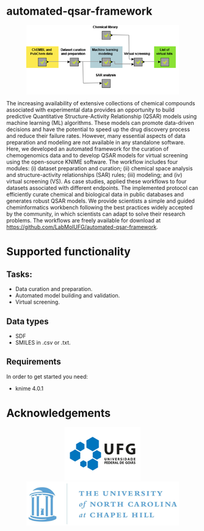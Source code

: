 # automated-qsar-framework

<p align="center">
  <img align="middle" src="/docs/GA.png" width="400px" class="center">
 </p>
 
The increasing availability of extensive collections of chemical compounds associated with experimental data provides an opportunity to build predictive Quantitative Structure-Activity Relationship (QSAR) models using machine learning (ML) algorithms. These models can promote data-driven decisions and have the potential to speed up the drug discovery process and reduce their failure rates. However, many essential aspects of data preparation and modeling are not available in any standalone software. Here, we developed an automated framework for the curation of chemogenomics data and to develop QSAR models for virtual screening using the open-source KNIME software. The workflow includes four modules: (i) dataset preparation and curation; (ii) chemical space analysis and structure-activity relationships (SAR) rules; (iii) modeling; and (iv) virtual screening (VS). As case studies, applied these workflows to four datasets associated with different endpoints. The implemented protocol can efficiently curate chemical and biological data in public databases and generates robust QSAR models. We provide scientists a simple and guided cheminformatics workbench following the best practices widely accepted by the community, in which scientists can adapt to solve their research problems. The workflows are freely available for download at https://github.com/LabMolUFG/automated-qsar-framework. 

# Supported functionality
## Tasks:
* Data curation and preparation.
* Automated model building and validation.
* Virtual screening.

## Data types
* SDF
* SMILES in .csv or .txt.

## Requirements
In order to get started you need:
* knime 4.0.1

# Acknowledgements

<p align="middle">
  <img src="./docs/UFG.png" alt="UFG" width="200">
  <img src="./docs/UNC.jpg" alt="UNC" width="400">
  <br>
</p>
